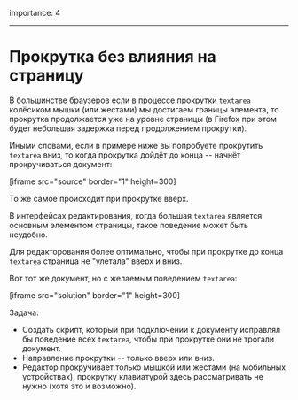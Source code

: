 importance: 4

---

# Прокрутка без влияния на страницу

В большинстве браузеров если в процессе прокрутки `textarea` колёсиком мышки (или жестами) мы достигаем границы элемента, то прокрутка продолжается уже на уровне страницы (в Firefox при этом будет небольшая задержка перед продолжением прокрутки).

Иными словами, если в примере ниже вы попробуете прокрутить `textarea` вниз, то когда прокрутка дойдёт до конца -- начнёт прокручиваться документ:

[iframe src="source" border="1" height=300]

То же самое происходит при прокрутке вверх.

В интерфейсах редактирования, когда большая `textarea` является основным элементом страницы, такое поведение может быть неудобно.

Для редакторования более оптимально, чтобы при прокрутке до конца `textarea` страница не "улетала" вверх и вниз.

Вот тот же документ, но с желаемым поведением `textarea`:

[iframe src="solution" border="1" height=300]

Задача:

- Создать скрипт, который при подключении к документу исправлял бы поведение всех `textarea`, чтобы при прокрутке они не трогали документ.
- Направление прокрутки -- только вверх или вниз.
- Редактор прокручивает только мышкой или жестами (на мобильных устройствах), прокрутку клавиатурой здесь рассматривать не нужно (хотя это и возможно).

